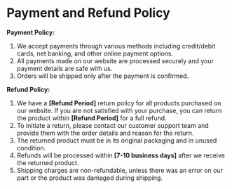 # Payment and Refund Policy

**Payment Policy:**

1. We accept payments through various methods including credit/debit cards, net banking, and other online payment options.
2. All payments made on our website are processed securely and your payment details are safe with us.
3. Orders will be shipped only after the payment is confirmed.

**Refund Policy:**

1. We have a **[Refund Period]** return policy for all products purchased on our website. If you are not satisfied with your purchase, you can return the product within **[Refund Period]** for a full refund.
2. To initiate a return, please contact our customer support team and provide them with the order details and reason for the return.
3. The returned product must be in its original packaging and in unused condition.
4. Refunds will be processed within **[7-10 business days]** after we receive the returned product.
5. Shipping charges are non-refundable, unless there was an error on our part or the product was damaged during shipping.
